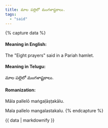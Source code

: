 ```yaml
---
title: మాల పల్లెలో మంగళాష్టకాలు.
tags:
  - "said"
---
```


{% capture data %}
#### Meaning in English:
The "Eight prayers" said in a Pariah hamlet.

#### Meaning in Telugu:
మాల పల్లెలో మంగళాష్టకాలు.

#### Romanization:
Māla pallelō maṅgaḷāṣṭakālu.

Mala pallelo mangalastakalu.
{% endcapture %}

{{ data | markdownify }}


